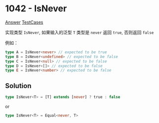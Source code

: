# 1042 - IsNever

[Answer](https://github.com/lybenson/ts-checker/blob/master/src/1042-medium-isnever/template.ts) [TestCases](https://github.com/lybenson/ts-checker/blob/master/src/1042-medium-isnever/test-cases.ts)

实现类型 `IsNever`, 如果输入的泛型 `T` 类型是 `never` 返回 `true`, 否则返回 `false`

例如：

```ts
type A = IsNever<never> // expected to be true
type B = IsNever<undefined> // expected to be false
type C = IsNever<null> // expected to be false
type D = IsNever<[]> // expected to be false
type E = IsNever<number> // expected to be false
```

## Solution

```ts
type IsNever<T> = [T] extends [never] ? true : false
```

or

```ts
type IsNever<T> = Equal<never, T>
```
